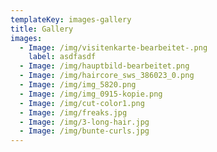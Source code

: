 ```yaml
---
templateKey: images-gallery
title: Gallery
images:
  - Image: /img/visitenkarte-bearbeitet-.png
    label: asdfasdf
  - Image: /img/hauptbild-bearbeitet.png
  - Image: /img/haircore_sws_386023_0.png
  - Image: /img/img_5820.png
  - Image: /img/img_0915-kopie.png
  - Image: /img/cut-color1.png
  - Image: /img/freaks.jpg
  - Image: /img/3-long-hair.jpg
  - Image: /img/bunte-curls.jpg
---
```


